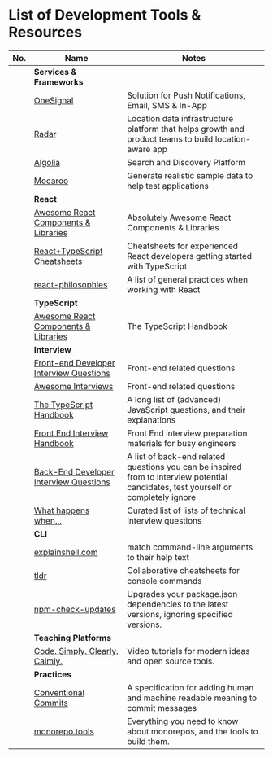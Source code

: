 # List of Development Tools & Resources

| No. | Name | Notes |
| --- | --------- | --------- |
|   | **Services & Frameworks** |
|   | [OneSignal](https://onesignal.com/) | Solution for Push Notifications, Email, SMS & In-App |
|   | [Radar](https://radar.com/) | Location data infrastructure platform that helps growth and product teams to build location-aware app |
|   | [Algolia](https://www.algolia.com/) | Search and Discovery Platform |
|   | [Mocaroo](https://www.mockaroo.com/) | Generate realistic sample data to help test applications |
|   | **React** |
|   | [Awesome React Components & Libraries](https://github.com/brillout/awesome-react-components) | Absolutely Awesome React Components & Libraries |
|   | [React+TypeScript Cheatsheets](https://github.com/typescript-cheatsheets/react) | Cheatsheets for experienced React developers getting started with TypeScript |
|   | [react-philosophies](hhttps://github.com/mithi/react-philosophies) | A list of general practices when working with React |
|   | **TypeScript** |
|   | [Awesome React Components & Libraries](https://www.typescriptlang.org/docs/handbook/intro.html) | The TypeScript Handbook |
|   | **Interview** |
|   | [Front-end Developer Interview Questions](https://github.com/h5bp/Front-end-Developer-Interview-Questions) | Front-end related questions |
|   | [Awesome Interviews](https://github.com/DopplerHQ/awesome-interview-questions) | Front-end related questions |
|   | [The TypeScript Handbook](https://github.com/lydiahallie/javascript-questions) | A long list of (advanced) JavaScript questions, and their explanations |
|   | [Front End Interview Handbook](https://github.com/yangshun/front-end-interview-handbook) | Front End interview preparation materials for busy engineers |
|   | [Back-End Developer Interview Questions](https://github.com/arialdomartini/Back-End-Developer-Interview-Questions) | A list of back-end related questions you can be inspired from to interview potential candidates, test yourself or completely ignore |
|   | [What happens when...](https://github.com/alex/what-happens-when) | Curated list of lists of technical interview questions |
|   | **CLI** |
|   | [explainshell.com](https://github.com/idank/explainshell) | match command-line arguments to their help text |
|   | [tldr](https://github.com/tldr-pages/tldr) | Collaborative cheatsheets for console commands |
|   | [npm-check-updates](https://www.npmjs.com/package/npm-check-updates) | Upgrades your package.json dependencies to the latest versions, ignoring specified versions. |
|   | **Teaching Platforms** |
|   | [Code. Simply. Clearly. Calmly.](https://calmcode.io/) | Video tutorials for modern ideas and open source tools. |
|   | **Practices** |
|   | [Conventional Commits](https://www.conventionalcommits.org/en/v1.0.0/) | A specification for adding human and machine readable meaning to commit messages |
|   | [monorepo.tools](https://monorepo.tools/#what-is-a-monorepo) | Everything you need to know about monorepos, and the tools to build them. |
